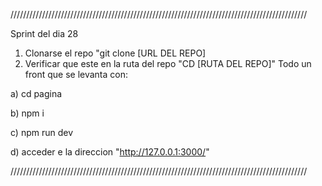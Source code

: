 //////////////////////////////////////////////////////////////////////////////////////////////

Sprint del dia 28 

1) Clonarse el repo "git clone [URL DEL REPO]
2) Verificar que este en la ruta del repo "CD [RUTA DEL REPO]"
Todo un front que se levanta con:

  a) cd pagina

  b) npm i

  c) npm run dev
  
  d) acceder e la direccion "http://127.0.0.1:3000/"


//////////////////////////////////////////////////////////////////////////////////////////////

